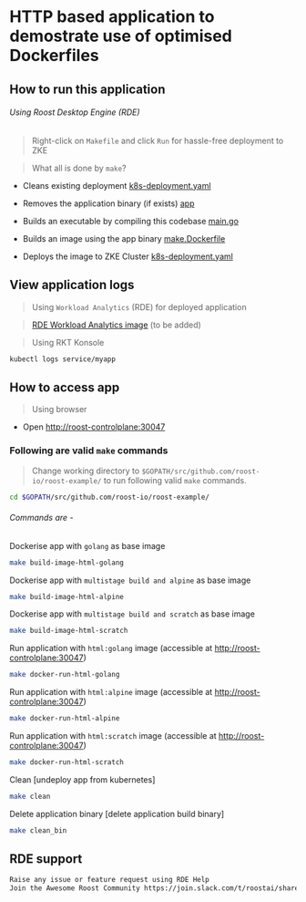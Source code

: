 # HTTP based application to demostrate use of optimised Dockerfiles

## How to run this application

###### Using Roost Desktop Engine (RDE)

> Right-click on `Makefile` and click `Run` for hassle-free deployment to ZKE

> What all is done by `make`?

* Cleans existing deployment [k8s-deployment.yaml](./k8s-deployment.yaml)

* Removes the application binary (if exists) [app](app)

* Builds an executable by compiling this codebase [main.go](./main.go)

* Builds an image using the app binary [make.Dockerfile](./make.Dockerfile)

* Deploys the image to ZKE Cluster [k8s-deployment.yaml](./k8s-deployment.yaml)

## View application logs

> Using `Workload Analytics` (RDE) for deployed application

> [RDE Workload Analytics image](show_GoogleBookAPI_pod_logs_and_workload_view) (to be added)

> Using RKT Konsole

```bash
kubectl logs service/myapp
```

## How to access app

> Using browser

* Open <http://roost-controlplane:30047>

### Following are valid `make` commands

> Change working directory to `$GOPATH/src/github.com/roost-io/roost-example/` to run following valid `make` commands.

```bash
cd $GOPATH/src/github.com/roost-io/roost-example/
```

###### Commands are -

Dockerise app with `golang` as base image

```bash
make build-image-html-golang
```

Dockerise app with `multistage build and alpine` as base image

```bash
make build-image-html-alpine
```

Dockerise app with `multistage build and scratch` as base image

```bash
make build-image-html-scratch
```

Run application with `html:golang` image (accessible at [http://roost-controlplane:30047](http://roost-controlplane:30047))

```bash
make docker-run-html-golang
```

Run application with `html:alpine` image (accessible at [http://roost-controlplane:30047](http://roost-controlplane:30047))

```bash
make docker-run-html-alpine
```

Run application with `html:scratch` image (accessible at [http://roost-controlplane:30047](http://roost-controlplane:30047))

```bash
make docker-run-html-scratch
```

Clean [undeploy app from kubernetes]

```bash
make clean
```

Delete application binary [delete application build binary]

```bash
make clean_bin
```

## RDE support

```bash
Raise any issue or feature request using RDE Help
Join the Awesome Roost Community https://join.slack.com/t/roostai/shared_invite/zt-ea5mo10y-jDJgXiHn0RihSmucz0UZpw
```

